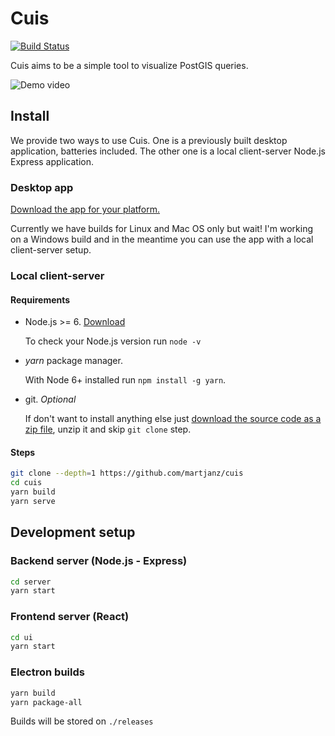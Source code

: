 # Cuis

[![Build Status](https://travis-ci.org/martjanz/cuis.svg?branch=master)](https://travis-ci.org/martjanz/cuis)

Cuis aims to be a simple tool to visualize PostGIS queries.

![Demo video](resources/demo.gif)

## Install

We provide two ways to use Cuis. One is a previously built desktop application,
batteries included. The other one is a local client-server Node.js Express
application.

### Desktop app

[Download the app for your platform.](https://github.com/martjanz/cuis/releases)

Currently we have builds for Linux and Mac OS only but wait! I'm working on a
Windows build and in the meantime you can use the app with a local client-server
setup.

### Local client-server

#### Requirements

* Node.js >= 6. [Download](https://nodejs.org/)

  To check your Node.js version run `node -v`

* _yarn_ package manager.

  With Node 6+ installed run `npm install -g yarn`.

* git. _Optional_

  If don't want to install anything else just
  [download the source code as a zip file](https://github.com/martjanz/cuis/archive/master.zip),
  unzip it and skip `git clone` step.

#### Steps

```bash
git clone --depth=1 https://github.com/martjanz/cuis
cd cuis
yarn build
yarn serve
```

## Development setup

### Backend server (Node.js - Express)

```bash
cd server
yarn start
```

### Frontend server (React)

```bash
cd ui
yarn start
```

### Electron builds

```bash
yarn build
yarn package-all
```

Builds will be stored on `./releases`
